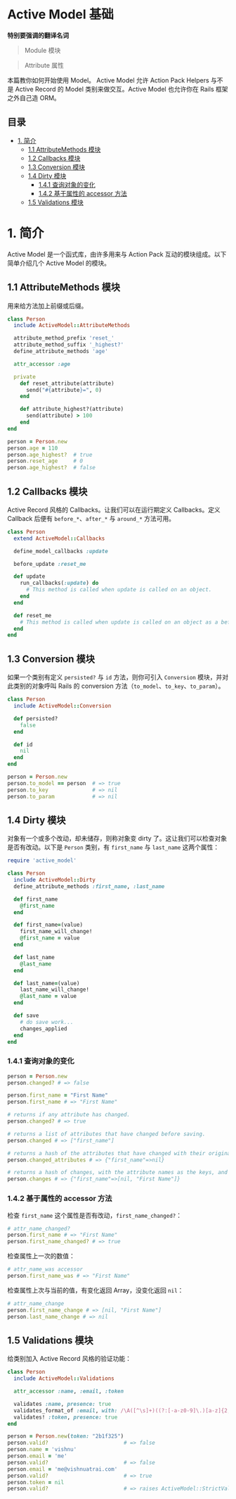 # Active Model 基础

__特别要强调的翻译名词__

> Module 模块

> Attribute 属性

本篇教你如何开始使用 Model。 Active Model 允许 Action Pack Helpers 与不是 Active Record 的 Model 类别来做交互。Active Model 也允许你在 Rails 框架之外自己造 ORM。

## 目录

- [1. 简介](#1-简介)
  - [1.1 AttributeMethods 模块](#11-attributemethods-模块)
  - [1.2 Callbacks 模块](#12-callbacks-模块)
  - [1.3 Conversion 模块](#13-conversion-模块)
  - [1.4 Dirty 模块](#14-dirty-模块)
    - [1.4.1 查询对象的变化](#141-查询对象的变化)
    - [1.4.2 基于属性的 accessor 方法](#142-基于属性的-accessor-方法)
  - [1.5 Validations 模块](#15-validations-模块)

# 1. 简介

Active Model 是一个函式库，由许多用来与 Action Pack 互动的模块组成。以下简单介绍几个 Active Model 的模块。

## 1.1 AttributeMethods 模块

用来给方法加上前缀或后缀。

```ruby
class Person
  include ActiveModel::AttributeMethods

  attribute_method_prefix 'reset_'
  attribute_method_suffix '_highest?'
  define_attribute_methods 'age'

  attr_accessor :age

  private
    def reset_attribute(attribute)
      send("#{attribute}=", 0)
    end

    def attribute_highest?(attribute)
      send(attribute) > 100
    end
end

person = Person.new
person.age = 110
person.age_highest?  # true
person.reset_age     # 0
person.age_highest?  # false
```

## 1.2 Callbacks 模块

Active Record 风格的 Callbacks。让我们可以在运行期定义 Callbacks。定义 Callback 后便有 `before_*`、`after_*` 与 `around_*` 方法可用。

```ruby
class Person
  extend ActiveModel::Callbacks

  define_model_callbacks :update

  before_update :reset_me

  def update
    run_callbacks(:update) do
      # This method is called when update is called on an object.
    end
  end

  def reset_me
    # This method is called when update is called on an object as a before_update callback is defined.
  end
end
```

## 1.3 Conversion 模块

如果一个类别有定义 `persisted?` 与 `id` 方法，则你可引入 `Conversion` 模块，并对此类别的对象呼叫 Rails 的 conversion 方法（`to_model`、`to_key`、`to_param`）。

```ruby
class Person
  include ActiveModel::Conversion

  def persisted?
    false
  end

  def id
    nil
  end
end

person = Person.new
person.to_model == person  # => true
person.to_key              # => nil
person.to_param            # => nil
```

## 1.4 Dirty 模块

对象有一个或多个改动，却未储存，则称对象变 dirty 了。这让我们可以检查对象是否有改动。以下是 `Person` 类别，有 `first_name` 与 `last_name` 这两个属性：

```ruby
require 'active_model'

class Person
  include ActiveModel::Dirty
  define_attribute_methods :first_name, :last_name

  def first_name
    @first_name
  end

  def first_name=(value)
    first_name_will_change!
    @first_name = value
  end

  def last_name
    @last_name
  end

  def last_name=(value)
    last_name_will_change!
    @last_name = value
  end

  def save
    # do save work...
    changes_applied
  end
end
```

### 1.4.1 查询对象的变化

```ruby
person = Person.new
person.changed? # => false

person.first_name = "First Name"
person.first_name # => "First Name"

# returns if any attribute has changed.
person.changed? # => true

# returns a list of attributes that have changed before saving.
person.changed # => ["first_name"]

# returns a hash of the attributes that have changed with their original values.
person.changed_attributes # => {"first_name"=>nil}

# returns a hash of changes, with the attribute names as the keys, and the values will be an array of the old and new value for that field.
person.changes # => {"first_name"=>[nil, "First Name"]}
```

### 1.4.2 基于属性的 accessor 方法

检查 `first_name` 这个属性是否有改动，`first_name_changed?`：

```ruby
# attr_name_changed?
person.first_name # => "First Name"
person.first_name_changed? # => true
```

检查属性上一次的数值：

```ruby
# attr_name_was accessor
person.first_name_was # => "First Name"
```

检查属性上次与当前的值，有变化返回 Array，没变化返回 `nil`：

```ruby
# attr_name_change
person.first_name_change # => [nil, "First Name"]
person.last_name_change # => nil
```

## 1.5 Validations 模块

给类别加入 Active Record 风格的验证功能：

```ruby
class Person
  include ActiveModel::Validations

  attr_accessor :name, :email, :token

  validates :name, presence: true
  validates_format_of :email, with: /\A([^\s]+)((?:[-a-z0-9]\.)[a-z]{2,})\z/i
  validates! :token, presence: true
end

person = Person.new(token: "2b1f325")
person.valid?                        # => false
person.name = 'vishnu'
person.email = 'me'
person.valid?                        # => false
person.email = 'me@vishnuatrai.com'
person.valid?                        # => true
person.token = nil
person.valid?                        # => raises ActiveModel::StrictValidationFailed
```
